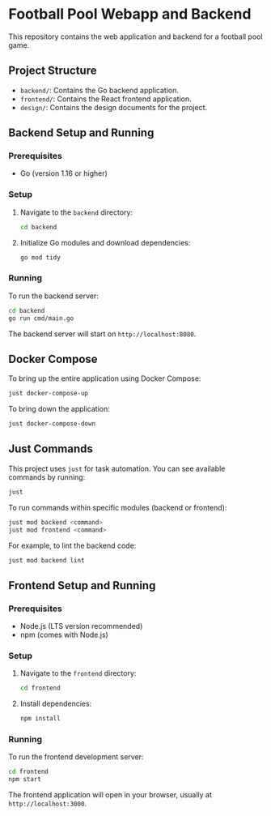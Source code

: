 # Football Pool Webapp and Backend

This repository contains the web application and backend for a football pool game.

## Project Structure

- `backend/`: Contains the Go backend application.
- `frontend/`: Contains the React frontend application.
- `design/`: Contains the design documents for the project.

## Backend Setup and Running

### Prerequisites

- Go (version 1.16 or higher)

### Setup

1. Navigate to the `backend` directory:
   ```bash
   cd backend
   ```
2. Initialize Go modules and download dependencies:
   ```bash
   go mod tidy
   ```

### Running

To run the backend server:

```bash
cd backend
go run cmd/main.go
```

The backend server will start on `http://localhost:8080`.

## Docker Compose

To bring up the entire application using Docker Compose:

```bash
just docker-compose-up
```

To bring down the application:

```bash
just docker-compose-down
```

## Just Commands

This project uses `just` for task automation. You can see available commands by running:

```bash
just
```

To run commands within specific modules (backend or frontend):

```bash
just mod backend <command>
just mod frontend <command>
```

For example, to lint the backend code:

```bash
just mod backend lint
```

## Frontend Setup and Running

### Prerequisites

- Node.js (LTS version recommended)
- npm (comes with Node.js)

### Setup

1. Navigate to the `frontend` directory:
   ```bash
   cd frontend
   ```
2. Install dependencies:
   ```bash
   npm install
   ```

### Running

To run the frontend development server:

```bash
cd frontend
npm start
```

The frontend application will open in your browser, usually at `http://localhost:3000`.

